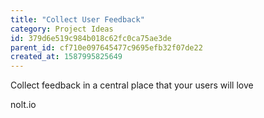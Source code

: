 ```yaml
---
title: "Collect User Feedback"
category: Project Ideas
id: 379d6e519c984b018c62fc0ca75ae3de
parent_id: cf710e097645477c9695efb32f07de22
created_at: 1587995825649
---
```


Collect feedback in a central place that your users will love

nolt.io

                